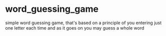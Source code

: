 # word_guessing_game
simple word guessing game, that's based on a principle of you entering just one letter each time and as it goes on you may guess a whole word
